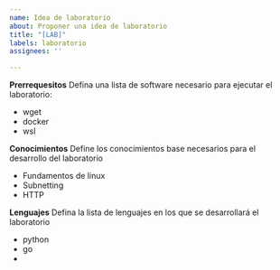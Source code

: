 ```yaml
---
name: Idea de laboratorio
about: Proponer una idea de laboratorio
title: "[LAB]"
labels: laboratorio
assignees: ''

---
```


**Prerrequesitos**
Defina una lista de software necesario para ejecutar el laboratorio:
- wget
- docker
- wsl

**Conocimientos**
Define los conocimientos base necesarios para el desarrollo del laboratorio
- Fundamentos de linux
- Subnetting
- HTTP

**Lenguajes**
Defina la lista de lenguajes en los que se desarrollará el laboratorio
- python
- go
-
